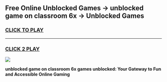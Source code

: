 
## Free Online Unblocked Games → unblocked game on classroom 6x → Unblocked Games
<h3>
<a href="https://premium.freeplayer.one?title=unblocked_game_on_classroom_6x&ref=21F">CLICK TO PLAY</a></h3>
<hr>

<h3>
<a href="https://premium.freeplayer.one?title=unblocked_game_on_classroom_6x&ref=21F">CLICK 2 PLAY</a>
  
</h3>

<a href="https://premium.freeplayer.one?title=unblocked_game_on_classroom_6x&ref=21F/"><img src="https://clearcache.store/games.png"></a>


**unblocked game on classroom 6x games unblocked: Your Gateway to Fun and Accessible Online Gaming**
